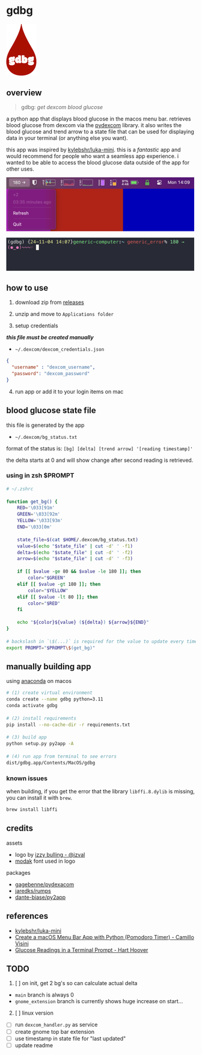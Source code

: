 # gdbg  

<img 
  title="gdbg logo"
  alt="red blood drop with text 'gdbg' centered"
  src="assets/gdbg_logo.png" 
  width="80"
/>

## overview

> gdbg: *get dexcom blood glucose*

a python app that displays blood glucose in the macos menu bar. retrieves blood glucose from dexcom via the [pydexcom](https://github.com/gagebenne/pydexcom) library. it also writes the blood glucose and trend arrow to a state file that can be used for displaying data in your terminal (or anything else you want).

this app was inspired by [kylebshr/luka-mini](https://github.com/kylebshr/luka-mini/tree/main). this is a *fantastic* app and would recommend for people who want a seamless app experience. i wanted to be able to access the blood glucose data outside of the app for other uses.

<img 
  title="menu bar app in use"
  alt="screenshot of menu bar app in use"
  src="assets/menu_bar.png" 
  width=500
/>

<img 
  title="blood sugar in terminal prompt"
  alt="screenshot of blood sugar in terminal prompt"
  src="assets/terminal_prompt.png" 
  width=500
/>

## how to use

1. download zip from [releases](https://github.com/GENERICERROR000/gdbg/releases)

2. unzip and move to `Applications folder`

3. setup credentials

*__this file must be created manually__*

* `~/.dexcom/dexcom_credentials.json`

```json
{
  "username" : "dexcom_username",
  "password": "dexcom_password"
}
```

4. run app or add it to your login items on mac

## blood glucose state file

this file is generated by the app

* `~/.dexcom/bg_status.txt`

format of the status is: `[bg] [delta] [trend arrow] '[reading timestamp]'`

the delta starts at 0 and will show change after second reading is retrieved.

### using in zsh $PROMPT

```sh
# ~/.zshrc

function get_bg() {
    RED='\033[91m'
    GREEN='\033[92m'
    YELLOW='\033[93m'
    END='\033[0m'

    state_file=$(cat $HOME/.dexcom/bg_status.txt)
    value=$(echo "$state_file" | cut -d' ' -f1)
    delta=$(echo "$state_file" | cut -d' ' -f2)
    arrow=$(echo "$state_file" | cut -d' ' -f3)

    if [[ $value -ge 80 && $value -le 180 ]]; then
        color="$GREEN"
    elif [[ $value -gt 180 ]]; then
        color="$YELLOW"
    elif [[ $value -lt 80 ]]; then
        color="$RED"
    fi

    echo "${color}${value} (${delta}) ${arrow}${END}"
}

# backslash in `\$(...)` is required for the value to update every time 
export PROMPT="$PROMPT\$(get_bg)"
```

## manually building app

using [anaconda](https://docs.anaconda.com/anaconda/install/mac-os/#command-line-install) on macos

```sh
# (1) create virtual environment
conda create --name gdbg python=3.11
conda activate gdbg

# (2) install requirements
pip install --no-cache-dir -r requirements.txt

# (3) build app
python setup.py py2app -A

# (4) run app from terminal to see errors
dist/gdbg.app/Contents/MacOS/gdbg
```

### known issues

when building, if you get the error that the library `libffi.8.dylib` is missing, you can install it with `brew`.

```sh
brew install libffi
```

## credits

assets

* logo by [izzy bulling - @izval](https://www.instagram.com/izval/)
* [modak](https://github.com/EkType/Modak) font used in logo

packages

* [gagebenne/pydexacom](https://github.com/gagebenne/pydexcom)
* [jaredks/rumps](https://github.com/jaredks/rumps)
* [dante-biase/py2app](https://github.com/dante-biase/py2app)

## references

* [kylebshr/luka-mini](https://github.com/kylebshr/luka-mini/tree/main)
* [Create a macOS Menu Bar App with Python (Pomodoro Timer) - Camillo Visini](https://camillovisini.com/coding/create-macos-menu-bar-app-pomodoro)
* [Glucose Readings in a Terminal Prompt - Hart Hoover](https://harthoover.com/glucose-readings-in-a-terminal-prompt/)

## TODO

1. [ ] on init, get 2 bg's so can calculate actual delta
  * `main` branch is always 0
  * `gnome_extension` branch is currently shows huge increase on start...
2. [ ] linux version
  * [ ] run `dexcom_handler.py` as service
  * [ ] create gnome top bar extension
  * [ ] use timestamp in state file for "last updated"
  * [ ] update readme
